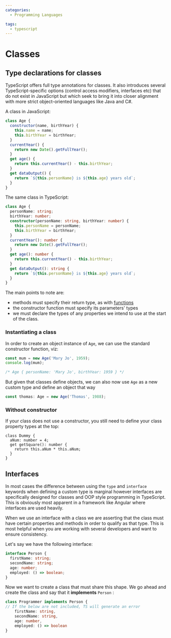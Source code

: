 ```yaml
---
categories:
  - Programming Languages

tags:
  - typescript
---
```


# Classes

## Type declarations for classes

TypeScript offers full type annotations for classes. It also introduces several TypeScript-specific options (control access modifiers, interfaces etc) that do not exist in JavaScript but which seek to bring it into closer alignment with more strict object-oriented languages like Java and C#.

A class in JavaScript:

```js
class Age {
  constructor(name, birthYear) {
    this.name = name;
    this.birthYear = birthYear;
  }
  currentYear() {
    return new Date().getFullYear();
  }
  get age() {
    return this.currentYear() - this.birthYear;
  }
  get dataOutput() {
    return `${this.personName} is ${this.age} years old`;
  }
}
```

The same class in TypeScript:

```ts
class Age {
  personName: string;
  birthYear: number;
  constructor(personName: string, birthYear: number) {
    this.personName = personName;
    this.birthYear = birthYear;
  }
  currentYear(): number {
    return new Date().getFullYear();
  }
  get age(): number {
    return this.currentYear() - this.birthYear;
  }
  get dataOutput(): string {
    return `${this.personName} is ${this.age} years old`;
  }
}
```

The main points to note are:

- methods must specify their return type, as with [functions](Functions.md)
- the constructor function must specify its parameters' types
- we must declare the types of any properties we intend to use at the start of the class.

### Instantiating a class

In order to create an object instance of `Age`, we can use the standard constructor function, viz:

```js
const mum = new Age('Mary Jo', 1959);
console.log(mum);

/* Age { personName: 'Mary Jo', birthYear: 1959 } */
```

But given that classes define objects, we can also now use `Age` as a new custom type and define an object that way

```jsx
const thomas: Age = new Age('Thomas', 1988);
```

### Without constructor

If your class does not use a constructor, you still need to define your class property types at the top:

```tsx
class Dummy {
  aNum: number = 4;
  get getSquare(): number {
    return this.aNum * this.aNum;
  }
}
```

## Interfaces

In most cases the difference between using the `type` and `interface` keywords when defining a custom type is marginal however interfaces are specifically designed for classes and OOP style programming in TypeScript. This is obviously most apparent in a framework like Angular where interfaces are used heavily.

When we use an interface with a class we are asserting that the class must have certain properties and methods in order to qualify as that type. This is most helpful when you are working with several developers and want to ensure consistency.

Let's say we have the following interface:

```ts
interface Person {
  firstName: string;
  secondName: string;
  age: number;
  employed: () => boolean;
}
```

Now we want to create a class that must share this shape. We go ahead and create the class and say that it **implements** `Person` :

```ts
class Programmer implements Person {
// If the below are not included, TS will generate an error
	firstName: string,
	secondName: string,
	age: number,
	employed: () => boolean
}
```
